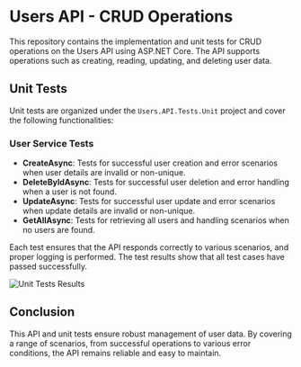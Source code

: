 # Users API - CRUD Operations

This repository contains the implementation and unit tests for CRUD operations on the Users API using ASP.NET Core. The API supports operations such as creating, reading, updating, and deleting user data.

## Unit Tests

Unit tests are organized under the `Users.API.Tests.Unit` project and cover the following functionalities:

### User Service Tests

- **CreateAsync**: Tests for successful user creation and error scenarios when user details are invalid or non-unique.
- **DeleteByIdAsync**: Tests for successful user deletion and error handling when a user is not found.
- **UpdateAsync**: Tests for successful user update and error scenarios when update details are invalid or non-unique.
- **GetAllAsync**: Tests for retrieving all users and handling scenarios when no users are found.

Each test ensures that the API responds correctly to various scenarios, and proper logging is performed. The test results show that all test cases have passed successfully.

![Unit Tests Results](https://raw.githubusercontent.com/caglatuncsavas/UnitTest/assets/UnitTestResults.png)


## Conclusion

This API and unit tests ensure robust management of user data. By covering a range of scenarios, from successful operations to various error conditions, the API remains reliable and easy to maintain.
